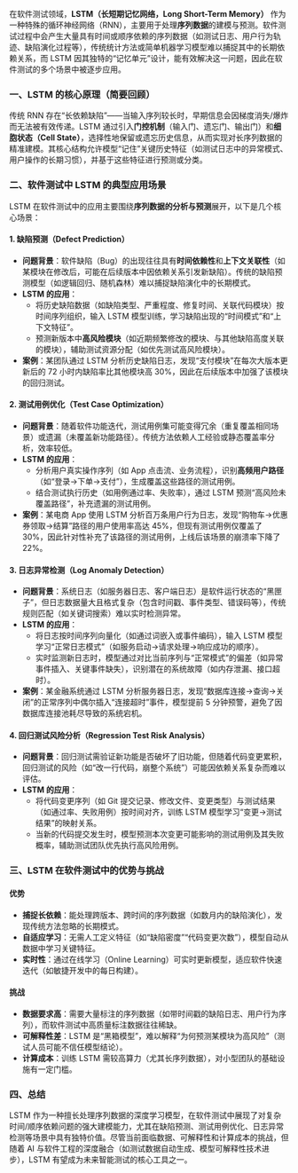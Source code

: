 在软件测试领域，**LSTM（长短期记忆网络，Long Short-Term Memory）** 作为一种特殊的循环神经网络（RNN），主要用于处理**序列数据**的建模与预测。软件测试过程中会产生大量具有时间或顺序依赖的序列数据（如测试日志、用户行为轨迹、缺陷演化过程等），传统统计方法或简单机器学习模型难以捕捉其中的长期依赖关系，而 LSTM 因其独特的“记忆单元”设计，能有效解决这一问题，因此在软件测试的多个场景中被逐步应用。


### **一、LSTM 的核心原理（简要回顾）**
传统 RNN 存在“长依赖缺陷”——当输入序列较长时，早期信息会因梯度消失/爆炸而无法被有效传递。LSTM 通过引入**门控机制**（输入门、遗忘门、输出门）和**细胞状态（Cell State）**，选择性地保留或遗忘历史信息，从而实现对长序列数据的精准建模。其核心结构允许模型“记住”关键历史特征（如测试日志中的异常模式、用户操作的长期习惯），并基于这些特征进行预测或分类。


### **二、软件测试中 LSTM 的典型应用场景**
LSTM 在软件测试中的应用主要围绕**序列数据的分析与预测**展开，以下是几个核心场景：


#### **1. 缺陷预测（Defect Prediction）**
- **问题背景**：软件缺陷（Bug）的出现往往具有**时间依赖性**和**上下文关联性**（如某模块在修改后，可能在后续版本中因依赖关系引发新缺陷）。传统的缺陷预测模型（如逻辑回归、随机森林）难以捕捉缺陷演化中的长期模式。  
- **LSTM 的应用**：  
  - 将历史缺陷数据（如缺陷类型、严重程度、修复时间、关联代码模块）按时间序列组织，输入 LSTM 模型训练，学习缺陷出现的“时间模式”和“上下文特征”。  
  - 预测新版本中**高风险模块**（如近期频繁修改的模块、与其他缺陷高度关联的模块），辅助测试资源分配（如优先测试高风险模块）。  
- **案例**：某团队通过 LSTM 分析历史缺陷日志，发现“支付模块”在每次大版本更新后的 72 小时内缺陷率比其他模块高 30%，因此在后续版本中加强了该模块的回归测试。  


#### **2. 测试用例优化（Test Case Optimization）**
- **问题背景**：随着软件功能迭代，测试用例集可能变得冗余（重复覆盖相同场景）或遗漏（未覆盖新功能路径）。传统方法依赖人工经验或静态覆盖率分析，效率较低。  
- **LSTM 的应用**：  
  - 分析用户真实操作序列（如 App 点击流、业务流程），识别**高频用户路径**（如“登录→下单→支付”），生成覆盖这些路径的测试用例。  
  - 结合测试执行历史（如用例通过率、失败率），通过 LSTM 预测“高风险未覆盖路径”，补充遗漏的测试用例。  
- **案例**：某电商 App 使用 LSTM 分析百万条用户行为日志，发现“购物车→优惠券领取→结算”路径的用户使用率高达 45%，但现有测试用例仅覆盖了 30%，因此针对性补充了该路径的测试用例，上线后该场景的崩溃率下降了 22%。  


#### **3. 日志异常检测（Log Anomaly Detection）**
- **问题背景**：系统日志（如服务器日志、客户端日志）是软件运行状态的“黑匣子”，但日志数据量大且格式复杂（包含时间戳、事件类型、错误码等），传统规则匹配（如关键词搜索）难以实时检测异常。  
- **LSTM 的应用**：  
  - 将日志按时间序列向量化（如通过词嵌入或事件编码），输入 LSTM 模型学习“正常日志模式”（如服务启动→请求处理→响应成功的顺序）。  
  - 实时监测新日志时，模型通过对比当前序列与“正常模式”的偏差（如异常事件插入、关键事件缺失），识别潜在的系统故障（如内存泄漏、接口超时）。  
- **案例**：某金融系统通过 LSTM 分析服务器日志，发现“数据库连接→查询→关闭”的正常序列中偶尔插入“连接超时”事件，模型提前 5 分钟预警，避免了因数据库连接池耗尽导致的系统宕机。  


#### **4. 回归测试风险分析（Regression Test Risk Analysis）**
- **问题背景**：回归测试需验证新功能是否破坏了旧功能，但随着代码变更累积，回归测试的风险（如“改一行代码，崩整个系统”）可能因依赖关系复杂而难以评估。  
- **LSTM 的应用**：  
  - 将代码变更序列（如 Git 提交记录、修改文件、变更类型）与测试结果（如通过率、失败用例）按时间对齐，训练 LSTM 模型学习“变更→测试结果”的映射关系。  
  - 当新的代码提交发生时，模型预测本次变更可能影响的测试用例及其失败概率，辅助测试团队优先执行高风险用例。  


### **三、LSTM 在软件测试中的优势与挑战**
#### **优势**  
- **捕捉长依赖**：能处理跨版本、跨时间的序列数据（如数月内的缺陷演化），发现传统方法忽略的长期模式。  
- **自适应学习**：无需人工定义特征（如“缺陷密度”“代码变更次数”），模型自动从数据中学习关键特征。  
- **实时性**：通过在线学习（Online Learning）可实时更新模型，适应软件快速迭代（如敏捷开发中的每日构建）。  


#### **挑战**  
- **数据要求高**：需要大量标注的序列数据（如带时间戳的缺陷日志、用户行为序列），而软件测试中高质量标注数据往往稀缺。  
- **可解释性差**：LSTM 是“黑箱模型”，难以解释“为何预测某模块为高风险”（测试人员可能不信任模型结论）。  
- **计算成本**：训练 LSTM 需较高算力（尤其长序列数据），对小型团队的基础设施有一定门槛。  


### **四、总结**
LSTM 作为一种擅长处理序列数据的深度学习模型，在软件测试中展现了对复杂时间/顺序依赖问题的强大建模能力，尤其在缺陷预测、测试用例优化、日志异常检测等场景中具有独特价值。尽管当前面临数据、可解释性和计算成本的挑战，但随着 AI 与软件工程的深度融合（如测试数据自动生成、模型可解释性技术进步），LSTM 有望成为未来智能测试的核心工具之一。